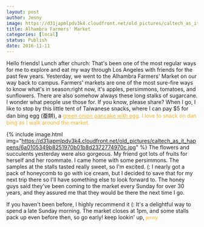 ```yaml
---
layout: post
author: Jenny
image: https://d31japmlpdv3k4.cloudfront.net/old_pictures/caltech_as_it_happens/6a0105349b8251970b01b8d2372764970c.jpg
title: Alhambra Farmers' Market
categories: [local]
status: Publish
date: 2016-11-11
---
```


Hello friends!
Lunch after church: That's been one of the most regular ways for me to explore and eat my way through Los Angeles with friends for the past few years. Yesterday, we went to the Alhambra Farmers' Market on our way back to campus. Farmers' markets are one of the most sure-fire ways to know what's in season:right now, it's apples, persimmons, tomatoes, and sunflowers. There are also somehow always these long stalks of sugarcane. I wonder what people use those for. If you know, please share?
When I go, I like to stop by this little tent of Taiwanese snacks, where I can pay $5 for dan bing egg (蚕餅), a <span style="color: #f2b035;"><a href="https://www.extracrispy.com/food/365/dan-bing-is-the-best-thing-youre-not-eating-for-breakfast" style="color: #f2b035;" target="_blank">green onion pancake with egg</a>. I love to snack on dan bing as I walk around the market.


{% include image.html img="https://d31japmlpdv3k4.cloudfront.net/old_pictures/caltech_as_it_happens/6a0105349b8251970b01b8d2372774970c.jpg" %}
The flowers and succulents yesterday were also gorgeous. My friend got lots of fruits for herself and her roommate. I came home with some persimmons. The samples at the stalls tasted really sweet, so I'm excited. (: I nearly got a pack of honeycomb to go with ice cream, but I decided to save that for my next trip there so I'll have something else to look forward to. The honey guys said they've been coming to the market every Sunday for over 30 years, and they assured me that they would be there the next time I go.

If you haven't been before, I highly recommend it (: It's a delightful way to spend a late Sunday morning. The market closes at 1pm, and some stalls pack up even before then, so go early!
keep lookin' up,
<span style="font-family: arial, helvetica, sans-serif; font-size: 10pt; color: #f2b035;">jenny.


